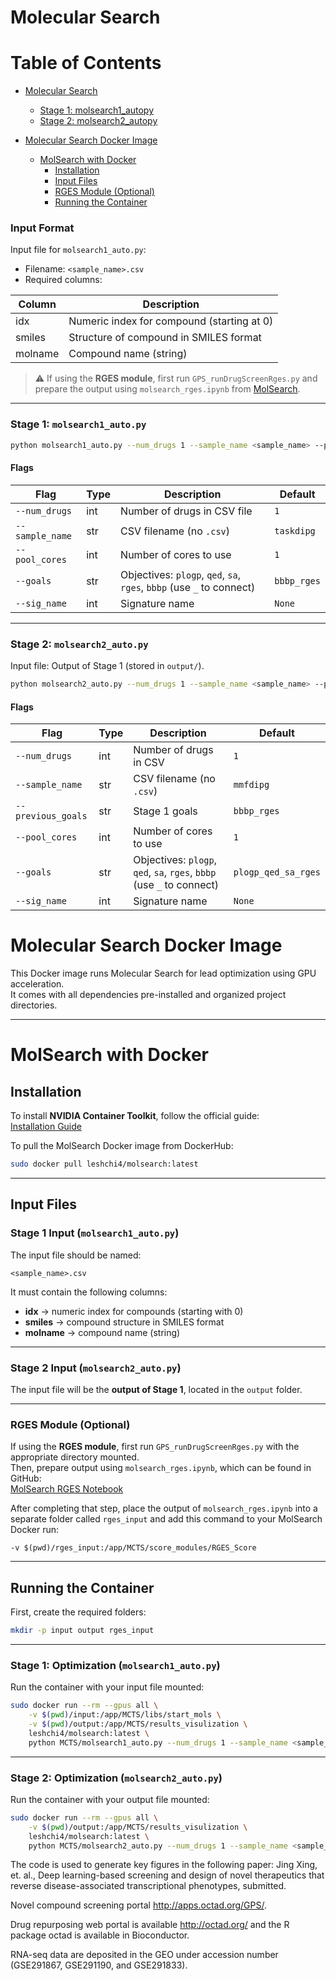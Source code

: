 # Molecular Search

# Table of Contents

- [Molecular Search](#molecular-search)
  - [Stage 1: molsearch1_autopy](#stage-1-molsearch1_autopy)
  - [Stage 2: molsearch2_autopy](#stage-2-molsearch2_autopy)

- [Molecular Search Docker Image](#molecular-search-docker-image)
  - [MolSearch with Docker](#molsearch-with-docker)
    - [Installation](#installation)
    - [Input Files](#input-files)
    - [RGES Module (Optional)](#rges-module-optional)
    - [Running the Container](#running-the-container)

### Input Format

Input file for `molsearch1_auto.py`:

- Filename: `<sample_name>.csv`  
- Required columns:  

| Column  | Description |
|---------|-------------|
| idx     | Numeric index for compound (starting at 0) |
| smiles  | Structure of compound in SMILES format |
| molname | Compound name (string) |

> ⚠️ If using the **RGES module**, first run `GPS_runDrugScreenRges.py` and prepare the output using `molsearch_rges.ipynb` from [MolSearch](https://github.com/Bin-Chen-Lab/GPS/tree/main/MolSearch).

---

### Stage 1: `molsearch1_auto.py`

```bash
python molsearch1_auto.py --num_drugs 1 --sample_name <sample_name> --pool_cores 1 --goals bbbp_rges
```

#### Flags

| Flag          | Type | Description                                      | Default    |
|---------------|------|--------------------------------------------------|------------|
| `--num_drugs`  | int  | Number of drugs in CSV file                      | `1`        |
| `--sample_name`| str  | CSV filename (no `.csv`)                         | `taskdipg` |
| `--pool_cores` | int  | Number of cores to use                           | `1`        |
| `--goals`      | str  | Objectives: `plogp`, `qed`, `sa`, `rges`, `bbbp` (use `_` to connect) | `bbbp_rges` |
| `--sig_name`   | int  | Signature name                                   | `None`     |

---

### Stage 2: `molsearch2_auto.py`

Input file: Output of Stage 1 (stored in `output/`).

```bash
python molsearch2_auto.py --num_drugs 1 --sample_name <sample_name> --previous_goals bbbp_rges --pool_cores 1 --goals plogp_qed_sa_rges
```

#### Flags

| Flag            | Type | Description              | Default             |
|-----------------|------|--------------------------|---------------------|
| `--num_drugs`    | int  | Number of drugs in CSV   | `1`                 |
| `--sample_name`  | str  | CSV filename (no `.csv`) | `mmfdipg`           |
| `--previous_goals` | str | Stage 1 goals            | `bbbp_rges`         |
| `--pool_cores`   | int  | Number of cores to use   | `1`                 |
| `--goals`        | str  | Objectives: `plogp`, `qed`, `sa`, `rges`, `bbbp` (use `_` to connect) | `plogp_qed_sa_rges` |
| `--sig_name`     | int  | Signature name           | `None`              |

# Molecular Search Docker Image

This Docker image runs Molecular Search for lead optimization using GPU acceleration.  
It comes with all dependencies pre-installed and organized project directories.

---
# MolSearch with Docker

## Installation

To install **NVIDIA Container Toolkit**, follow the official guide:  
[Installation Guide](https://docs.nvidia.com/datacenter/cloud-native/container-toolkit/latest/install-guide.html)

To pull the MolSearch Docker image from DockerHub:

```bash
sudo docker pull leshchi4/molsearch:latest
```

---

## Input Files

### Stage 1 Input (`molsearch1_auto.py`)
The input file should be named:

```
<sample_name>.csv
```

It must contain the following columns:

- **idx** → numeric index for compounds (starting with 0)  
- **smiles** → compound structure in SMILES format  
- **molname** → compound name (string)  

---

### Stage 2 Input (`molsearch2_auto.py`)
The input file will be the **output of Stage 1**, located in the `output` folder.

---

### RGES Module (Optional)
If using the **RGES module**, first run `GPS_runDrugScreenRges.py` with the appropriate directory mounted.  
Then, prepare output using `molsearch_rges.ipynb`, which can be found in GitHub:  
[MolSearch RGES Notebook](https://github.com/Bin-Chen-Lab/GPS/tree/main/MolSearch)

After completing that step, place the output of `molsearch_rges.ipynb` into a separate folder called `rges_input` and add this command to your MolSearch Docker run:

```
-v $(pwd)/rges_input:/app/MCTS/score_modules/RGES_Score
```

---

## Running the Container

First, create the required folders:

```bash
mkdir -p input output rges_input
```

---

### Stage 1: Optimization (`molsearch1_auto.py`)

Run the container with your input file mounted:

```bash
sudo docker run --rm --gpus all \
    -v $(pwd)/input:/app/MCTS/libs/start_mols \
    -v $(pwd)/output:/app/MCTS/results_visulization \
    leshchi4/molsearch:latest \
    python MCTS/molsearch1_auto.py --num_drugs 1 --sample_name <sample_name> --pool_cores 1 --goals bbbp_rges
```
---

### Stage 2: Optimization (`molsearch2_auto.py`)

Run the container with your output file mounted:

```bash
sudo docker run --rm --gpus all \
    -v $(pwd)/output:/app/MCTS/results_visulization \
    leshchi4/molsearch:latest \
    python MCTS/molsearch2_auto.py --num_drugs 1 --sample_name <sample_name> --previous_goals bbbp_rges --pool_cores 1 --goals plogp_qed_sa_rges
```

The code is used to generate key figures in the following paper:
Jing Xing, et. al., Deep learning-based screening and design of novel therapeutics that reverse disease-associated transcriptional phenotypes, submitted.

Novel compound screening portal http://apps.octad.org/GPS/.

Drug repurposing web portal is available http://octad.org/ and the R package octad is available in Bioconductor. 

RNA-seq data are deposited in the GEO under accession number (GSE291867, GSE291190, and GSE291833). 
